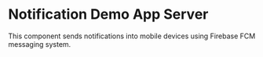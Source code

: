 # Notification Demo App Server

This component sends notifications into mobile devices using Firebase FCM messaging system.
